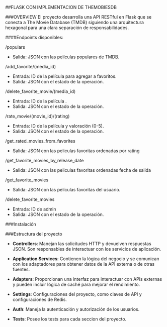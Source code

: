 ##FLASK CON IMPLEMENTACION DE THEMOBIESDB

###OVERVIEW
El proyecto desarrolla una API RESTful en Flask que se conecta a The Movie Database (TMDB) siguiendo una arquitectura hexagonal para una clara separación de responsabilidades.

####Endpoints disponibles:

/populars
- Salida: JSON con las películas populares de TMDB.

/add_favorite/(media_id)
- Entrada: ID de la película para agregar a favoritos.
- Salida: JSON con el estado de la operación.

/delete_favorite_movie/(media_id)
- Entrada: ID de la película .
- Salida: JSON con el estado de la operación.

/rate_movie/(movie_id)/(rating)
- Entrada: ID de la película y valoración (0-5).
- Salida: JSON con el estado de la operación.

/get_rated_movies_from_favorites
- Salida: JSON con las peliculas favoritas ordenadas por rating

/get_favorite_movies_by_release_date
- Salida: JSON con las peliculas favoritas ordenadas fecha de salida

/get_favorite_movies
- Salida: JSON con las películas favoritas del usuario.

/delete_favorite_movies
- Entrada: ID de admin
- Salida: JSON con el estado de la operación.

###Instalación

###Estructura del proyecto
- **Controllers**: Manejan las solicitudes HTTP y devuelven respuestas JSON. Son responsables de interactuar con los servicios de aplicación.
  
- **Application Services**: Contienen la lógica del negocio y se comunican con los adaptadores para obtener datos de la API externa o de otras fuentes.

- **Adapters**: Proporcionan una interfaz para interactuar con APIs externas y pueden incluir lógica de caché para mejorar el rendimiento.

- **Settings**: Configuraciones del proyecto, como claves de API y configuraciones de Redis.

- **Auth**: Maneja la autenticación y autorización de los usuarios.
- **Tests**: Posee los tests para cada seccion del proyecto.




